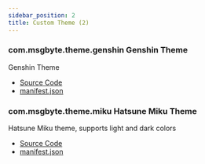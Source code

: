 ```yaml
---
sidebar_position: 2
title: Custom Theme (2)
---
```


### com.msgbyte.theme.genshin Genshin Theme

Genshin Theme

- [Source Code](https://github.com/msgbyte/tailchat/blob/master/client/web/plugins/com.msgbyte.theme.genshin)
- [manifest.json](https://github.com/msgbyte/tailchat/blob/master/client/web/plugins/com.msgbyte.theme.genshin/manifest.json)


### com.msgbyte.theme.miku Hatsune Miku Theme

Hatsune Miku theme, supports light and dark colors

- [Source Code](https://github.com/msgbyte/tailchat/blob/master/client/web/plugins/com.msgbyte.theme.miku)
- [manifest.json](https://github.com/msgbyte/tailchat/blob/master/client/web/plugins/com.msgbyte.theme.miku/manifest.json)

